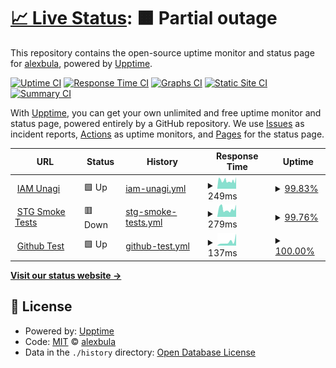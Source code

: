 # [📈 Live Status](https://alexbula.github.io/test_status): <!--live status--> **🟧 Partial outage**

This repository contains the open-source uptime monitor and status page for [alexbula](https://alexbula.github.io/test_status), powered by [Upptime](https://github.com/upptime/upptime).

[![Uptime CI](https://github.com/alexbula/test_status/workflows/Uptime%20CI/badge.svg)](https://github.com/alexbula/test_status/actions?query=workflow%3A%22Uptime+CI%22)
[![Response Time CI](https://github.com/alexbula/test_status/workflows/Response%20Time%20CI/badge.svg)](https://github.com/alexbula/test_status/actions?query=workflow%3A%22Response+Time+CI%22)
[![Graphs CI](https://github.com/alexbula/test_status/workflows/Graphs%20CI/badge.svg)](https://github.com/alexbula/test_status/actions?query=workflow%3A%22Graphs+CI%22)
[![Static Site CI](https://github.com/alexbula/test_status/workflows/Static%20Site%20CI/badge.svg)](https://github.com/alexbula/test_status/actions?query=workflow%3A%22Static+Site+CI%22)
[![Summary CI](https://github.com/alexbula/test_status/workflows/Summary%20CI/badge.svg)](https://github.com/alexbula/test_status/actions?query=workflow%3A%22Summary+CI%22)

With [Upptime](https://upptime.js.org), you can get your own unlimited and free uptime monitor and status page, powered entirely by a GitHub repository. We use [Issues](https://github.com/alexbula/test_status/issues) as incident reports, [Actions](https://github.com/alexbula/test_status/actions) as uptime monitors, and [Pages](https://alexbula.github.io/test_status) for the status page.

<!--start: status pages-->
<!-- This summary is generated by Upptime (https://github.com/upptime/upptime) -->
<!-- Do not edit this manually, your changes will be overwritten -->
<!-- prettier-ignore -->
| URL | Status | History | Response Time | Uptime |
| --- | ------ | ------- | ------------- | ------ |
| <img alt="" src="https://icons.duckduckgo.com/ip3/iam.europe-west3.unagi.dev02.nttclouds.co.ico" height="13"> [IAM Unagi](https://iam.europe-west3.unagi.dev02.nttclouds.co/healthz) | 🟩 Up | [iam-unagi.yml](https://github.com/AlexBula/test_status/commits/HEAD/history/iam-unagi.yml) | <details><summary><img alt="Response time graph" src="./graphs/iam-unagi/response-time-week.png" height="20"> 249ms</summary><br><a href="https://alexbula.github.io/test_status/history/iam-unagi"><img alt="Response time 249" src="https://img.shields.io/endpoint?url=https%3A%2F%2Fraw.githubusercontent.com%2FAlexBula%2Ftest_status%2FHEAD%2Fapi%2Fiam-unagi%2Fresponse-time.json"></a><br><a href="https://alexbula.github.io/test_status/history/iam-unagi"><img alt="24-hour response time 375" src="https://img.shields.io/endpoint?url=https%3A%2F%2Fraw.githubusercontent.com%2FAlexBula%2Ftest_status%2FHEAD%2Fapi%2Fiam-unagi%2Fresponse-time-day.json"></a><br><a href="https://alexbula.github.io/test_status/history/iam-unagi"><img alt="7-day response time 249" src="https://img.shields.io/endpoint?url=https%3A%2F%2Fraw.githubusercontent.com%2FAlexBula%2Ftest_status%2FHEAD%2Fapi%2Fiam-unagi%2Fresponse-time-week.json"></a><br><a href="https://alexbula.github.io/test_status/history/iam-unagi"><img alt="30-day response time 249" src="https://img.shields.io/endpoint?url=https%3A%2F%2Fraw.githubusercontent.com%2FAlexBula%2Ftest_status%2FHEAD%2Fapi%2Fiam-unagi%2Fresponse-time-month.json"></a><br><a href="https://alexbula.github.io/test_status/history/iam-unagi"><img alt="1-year response time 249" src="https://img.shields.io/endpoint?url=https%3A%2F%2Fraw.githubusercontent.com%2FAlexBula%2Ftest_status%2FHEAD%2Fapi%2Fiam-unagi%2Fresponse-time-year.json"></a></details> | <details><summary><a href="https://alexbula.github.io/test_status/history/iam-unagi">99.83%</a></summary><a href="https://alexbula.github.io/test_status/history/iam-unagi"><img alt="All-time uptime 99.83%" src="https://img.shields.io/endpoint?url=https%3A%2F%2Fraw.githubusercontent.com%2FAlexBula%2Ftest_status%2FHEAD%2Fapi%2Fiam-unagi%2Fuptime.json"></a><br><a href="https://alexbula.github.io/test_status/history/iam-unagi"><img alt="24-hour uptime 98.97%" src="https://img.shields.io/endpoint?url=https%3A%2F%2Fraw.githubusercontent.com%2FAlexBula%2Ftest_status%2FHEAD%2Fapi%2Fiam-unagi%2Fuptime-day.json"></a><br><a href="https://alexbula.github.io/test_status/history/iam-unagi"><img alt="7-day uptime 99.83%" src="https://img.shields.io/endpoint?url=https%3A%2F%2Fraw.githubusercontent.com%2FAlexBula%2Ftest_status%2FHEAD%2Fapi%2Fiam-unagi%2Fuptime-week.json"></a><br><a href="https://alexbula.github.io/test_status/history/iam-unagi"><img alt="30-day uptime 99.83%" src="https://img.shields.io/endpoint?url=https%3A%2F%2Fraw.githubusercontent.com%2FAlexBula%2Ftest_status%2FHEAD%2Fapi%2Fiam-unagi%2Fuptime-month.json"></a><br><a href="https://alexbula.github.io/test_status/history/iam-unagi"><img alt="1-year uptime 99.83%" src="https://img.shields.io/endpoint?url=https%3A%2F%2Fraw.githubusercontent.com%2FAlexBula%2Ftest_status%2FHEAD%2Fapi%2Fiam-unagi%2Fuptime-year.json"></a></details>
| <img alt="" src="https://icons.duckduckgo.com/ip3/api.github.com.ico" height="13"> [STG Smoke Tests](https://api.github.com/repos/cloudwan/qa/actions/workflows/25360914/runs?per_page=1&page=1&status=completed) | 🟥 Down | [stg-smoke-tests.yml](https://github.com/AlexBula/test_status/commits/HEAD/history/stg-smoke-tests.yml) | <details><summary><img alt="Response time graph" src="./graphs/stg-smoke-tests/response-time-week.png" height="20"> 279ms</summary><br><a href="https://alexbula.github.io/test_status/history/stg-smoke-tests"><img alt="Response time 279" src="https://img.shields.io/endpoint?url=https%3A%2F%2Fraw.githubusercontent.com%2FAlexBula%2Ftest_status%2FHEAD%2Fapi%2Fstg-smoke-tests%2Fresponse-time.json"></a><br><a href="https://alexbula.github.io/test_status/history/stg-smoke-tests"><img alt="24-hour response time 432" src="https://img.shields.io/endpoint?url=https%3A%2F%2Fraw.githubusercontent.com%2FAlexBula%2Ftest_status%2FHEAD%2Fapi%2Fstg-smoke-tests%2Fresponse-time-day.json"></a><br><a href="https://alexbula.github.io/test_status/history/stg-smoke-tests"><img alt="7-day response time 279" src="https://img.shields.io/endpoint?url=https%3A%2F%2Fraw.githubusercontent.com%2FAlexBula%2Ftest_status%2FHEAD%2Fapi%2Fstg-smoke-tests%2Fresponse-time-week.json"></a><br><a href="https://alexbula.github.io/test_status/history/stg-smoke-tests"><img alt="30-day response time 279" src="https://img.shields.io/endpoint?url=https%3A%2F%2Fraw.githubusercontent.com%2FAlexBula%2Ftest_status%2FHEAD%2Fapi%2Fstg-smoke-tests%2Fresponse-time-month.json"></a><br><a href="https://alexbula.github.io/test_status/history/stg-smoke-tests"><img alt="1-year response time 279" src="https://img.shields.io/endpoint?url=https%3A%2F%2Fraw.githubusercontent.com%2FAlexBula%2Ftest_status%2FHEAD%2Fapi%2Fstg-smoke-tests%2Fresponse-time-year.json"></a></details> | <details><summary><a href="https://alexbula.github.io/test_status/history/stg-smoke-tests">99.76%</a></summary><a href="https://alexbula.github.io/test_status/history/stg-smoke-tests"><img alt="All-time uptime 99.76%" src="https://img.shields.io/endpoint?url=https%3A%2F%2Fraw.githubusercontent.com%2FAlexBula%2Ftest_status%2FHEAD%2Fapi%2Fstg-smoke-tests%2Fuptime.json"></a><br><a href="https://alexbula.github.io/test_status/history/stg-smoke-tests"><img alt="24-hour uptime 100.00%" src="https://img.shields.io/endpoint?url=https%3A%2F%2Fraw.githubusercontent.com%2FAlexBula%2Ftest_status%2FHEAD%2Fapi%2Fstg-smoke-tests%2Fuptime-day.json"></a><br><a href="https://alexbula.github.io/test_status/history/stg-smoke-tests"><img alt="7-day uptime 99.76%" src="https://img.shields.io/endpoint?url=https%3A%2F%2Fraw.githubusercontent.com%2FAlexBula%2Ftest_status%2FHEAD%2Fapi%2Fstg-smoke-tests%2Fuptime-week.json"></a><br><a href="https://alexbula.github.io/test_status/history/stg-smoke-tests"><img alt="30-day uptime 99.76%" src="https://img.shields.io/endpoint?url=https%3A%2F%2Fraw.githubusercontent.com%2FAlexBula%2Ftest_status%2FHEAD%2Fapi%2Fstg-smoke-tests%2Fuptime-month.json"></a><br><a href="https://alexbula.github.io/test_status/history/stg-smoke-tests"><img alt="1-year uptime 99.76%" src="https://img.shields.io/endpoint?url=https%3A%2F%2Fraw.githubusercontent.com%2FAlexBula%2Ftest_status%2FHEAD%2Fapi%2Fstg-smoke-tests%2Fuptime-year.json"></a></details>
| <img alt="" src="https://icons.duckduckgo.com/ip3/api.github.com.ico" height="13"> [Github Test](https://api.github.com/emojis) | 🟩 Up | [github-test.yml](https://github.com/AlexBula/test_status/commits/HEAD/history/github-test.yml) | <details><summary><img alt="Response time graph" src="./graphs/github-test/response-time-week.png" height="20"> 137ms</summary><br><a href="https://alexbula.github.io/test_status/history/github-test"><img alt="Response time 137" src="https://img.shields.io/endpoint?url=https%3A%2F%2Fraw.githubusercontent.com%2FAlexBula%2Ftest_status%2FHEAD%2Fapi%2Fgithub-test%2Fresponse-time.json"></a><br><a href="https://alexbula.github.io/test_status/history/github-test"><img alt="24-hour response time 422" src="https://img.shields.io/endpoint?url=https%3A%2F%2Fraw.githubusercontent.com%2FAlexBula%2Ftest_status%2FHEAD%2Fapi%2Fgithub-test%2Fresponse-time-day.json"></a><br><a href="https://alexbula.github.io/test_status/history/github-test"><img alt="7-day response time 137" src="https://img.shields.io/endpoint?url=https%3A%2F%2Fraw.githubusercontent.com%2FAlexBula%2Ftest_status%2FHEAD%2Fapi%2Fgithub-test%2Fresponse-time-week.json"></a><br><a href="https://alexbula.github.io/test_status/history/github-test"><img alt="30-day response time 137" src="https://img.shields.io/endpoint?url=https%3A%2F%2Fraw.githubusercontent.com%2FAlexBula%2Ftest_status%2FHEAD%2Fapi%2Fgithub-test%2Fresponse-time-month.json"></a><br><a href="https://alexbula.github.io/test_status/history/github-test"><img alt="1-year response time 137" src="https://img.shields.io/endpoint?url=https%3A%2F%2Fraw.githubusercontent.com%2FAlexBula%2Ftest_status%2FHEAD%2Fapi%2Fgithub-test%2Fresponse-time-year.json"></a></details> | <details><summary><a href="https://alexbula.github.io/test_status/history/github-test">100.00%</a></summary><a href="https://alexbula.github.io/test_status/history/github-test"><img alt="All-time uptime 100.00%" src="https://img.shields.io/endpoint?url=https%3A%2F%2Fraw.githubusercontent.com%2FAlexBula%2Ftest_status%2FHEAD%2Fapi%2Fgithub-test%2Fuptime.json"></a><br><a href="https://alexbula.github.io/test_status/history/github-test"><img alt="24-hour uptime 100.00%" src="https://img.shields.io/endpoint?url=https%3A%2F%2Fraw.githubusercontent.com%2FAlexBula%2Ftest_status%2FHEAD%2Fapi%2Fgithub-test%2Fuptime-day.json"></a><br><a href="https://alexbula.github.io/test_status/history/github-test"><img alt="7-day uptime 100.00%" src="https://img.shields.io/endpoint?url=https%3A%2F%2Fraw.githubusercontent.com%2FAlexBula%2Ftest_status%2FHEAD%2Fapi%2Fgithub-test%2Fuptime-week.json"></a><br><a href="https://alexbula.github.io/test_status/history/github-test"><img alt="30-day uptime 100.00%" src="https://img.shields.io/endpoint?url=https%3A%2F%2Fraw.githubusercontent.com%2FAlexBula%2Ftest_status%2FHEAD%2Fapi%2Fgithub-test%2Fuptime-month.json"></a><br><a href="https://alexbula.github.io/test_status/history/github-test"><img alt="1-year uptime 100.00%" src="https://img.shields.io/endpoint?url=https%3A%2F%2Fraw.githubusercontent.com%2FAlexBula%2Ftest_status%2FHEAD%2Fapi%2Fgithub-test%2Fuptime-year.json"></a></details>

<!--end: status pages-->

[**Visit our status website →**](https://alexbula.github.io/test_status)

## 📄 License

- Powered by: [Upptime](https://github.com/upptime/upptime)
- Code: [MIT](./LICENSE) © [alexbula](https://alexbula.github.io/test_status)
- Data in the `./history` directory: [Open Database License](https://opendatacommons.org/licenses/odbl/1-0/)
